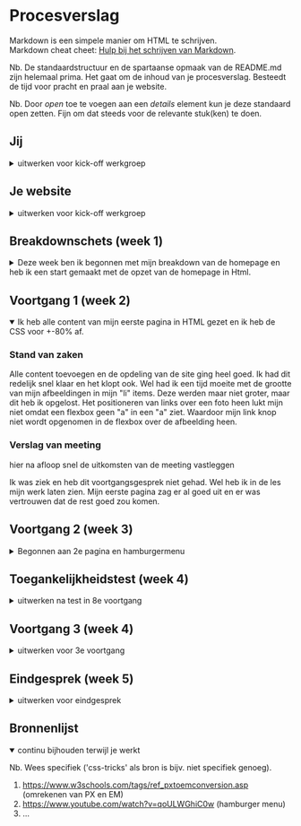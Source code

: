 # Procesverslag
Markdown is een simpele manier om HTML te schrijven.  
Markdown cheat cheet: [Hulp bij het schrijven van Markdown](https://github.com/adam-p/markdown-here/wiki/Markdown-Cheatsheet).

Nb. De standaardstructuur en de spartaanse opmaak van de README.md zijn helemaal prima. Het gaat om de inhoud van je procesverslag. Besteedt de tijd voor pracht en praal aan je website.

Nb. Door *open* toe te voegen aan een *details* element kun je deze standaard open zetten. Fijn om dat steeds voor de relevante stuk(ken) te doen.





## Jij

<details>
<summary>uitwerken voor kick-off werkgroep</summary>

### Auteur:
Rens Westerveld

#### Je startniveau:
Rood

#### Je focus:
Responsive
 
</details>





## Je website

<details>
<summary>uitwerken voor kick-off werkgroep</summary>

### Je opdracht:
https://www.nike.com/nl/

#### Screenshot(s) van de eerste pagina (small screen): 
hier de naam van de pagina  
<img src="READMEIMG/www.nike.com_nl__cp=63928816257_search_%7Cnike%7C10582770917%7C103790628399%7Ce%7Cc%7CNL%7Cpure%7C452320346851&gclsrc=aw.ds&ds_rl=1252249&gclid=Cj0KCQiAkNiMBhCxARIsAIDDKNXu1uERx9uQPKI8eJqjxiz9ZZU43B_YChiORjCypl6IEtzGLnCMjS4aAnboEALw_wcB(iPh.png" width="375px" alt="Screenshot hoofdpagina Nike (small screen).">

#### Screenshot(s) van de tweede pagina (small screen):
hier de naam van de pagina  
<img src="READMEIMG/www.nike.com_ca_w_mens-best-76m50znik1.png" width="375px" alt="Screenshot uitgelicht productpagina Nike (small screen).">
 
</details>



## Breakdownschets (week 1)

<details>
<summary>Deze week ben ik begonnen met mijn breakdown van de homepage en heb ik een start gemaakt met de opzet van de homepage in Html.</summary>

### de hele pagina: 
<img src="READMEIMG/Homepage-breakdown.png" width="375px" alt="breakdown van de hele pagina">
</details>





## Voortgang 1 (week 2)

<details open>
<summary>Ik heb alle content van mijn eerste pagina in HTML gezet en ik heb de CSS voor +-80% af.</summary>

### Stand van zaken
Alle content toevoegen en de opdeling van de site ging heel goed. Ik had dit redelijk snel klaar en het klopt ook. Wel had ik
 een tijd moeite met de grootte van mijn afbeeldingen in mijn "li" items. Deze werden maar niet groter, maar dit heb ik opgelost.
 Het positioneren van links over een foto heen lukt mijn niet omdat een flexbox geen "a" in een "a" ziet. Waardoor mijn link knop
 niet wordt opgenomen in de flexbox over de afbeelding heen.

### Verslag van meeting
hier na afloop snel de uitkomsten van de meeting vastleggen

Ik was ziek en heb dit voortgangsgesprek niet gehad. Wel heb ik in de les mijn werk laten zien. Mijn eerste pagina zag er al goed
 uit en er was vertrouwen dat de rest goed zou komen.

</details>





## Voortgang 2 (week 3)

<details>
<summary>Begonnen aan 2e pagina en hamburgermenu</summary>

### Stand van zaken
Ik had moeite met het maken van mijn hamburger menu. Hier had ik wat oefening en tijd voor nodig om hem uiteindelijk werkend te krijgen. 
 Hopelijk heb ik gebruik gemaakt van de juiste html.
 
 Ik ben begonnen aan mijn 2e pagina. Omdat ik wil oefenen met grid heb ik gekozen voor de meest verkochte heren producten pagina. Alleen
 nu kom ik met de css van de eerste pagina in de knoop. Hier moet ik dingen over vragen.


### Verslag van meeting
hier na afloop snel de uitkomsten van de meeting vastleggen

- Ik was al goed op weg en had de basis al goed staan
- Ik moest nog wat HTML en CSS foutjes verbeteren
- Verder gaan met Surface plane en Responsive

</details>





## Toegankelijkheidstest (week 4)

<details>
<summary>uitwerken na test in 8e voortgang</summary>

### Bevindingen
Lijst met je bevindingen die in de test naar voren kwamen:

#### Titel eerste bevinding
Hier korte omschrijving (met indien nodig een afbeelding)

Hier een omschrijving van hoe het opgelost kan worden (met indien nodig een afbeelding)


#### Titel tweede bevinding. 
Hier korte omschrijving (met indien nodig een afbeelding)

Hier een omschrijving van hoe het opgelost kan worden (met indien nodig een afbeelding)


#### Titel volgende bevinding. 
Hier korte omschrijving (met indien nodig een afbeelding)

Hier een omschrijving van hoe het opgelost kan worden (met indien nodig een afbeelding)


#### Titel nog een bevinding. 
Hier korte omschrijving (met indien nodig een afbeelding)

Hier een omschrijving van hoe het opgelost kan worden (met indien nodig een afbeelding)

</details>





## Voortgang 3 (week 4)

<details>
<summary>uitwerken voor 3e voortgang</summary>

### Stand van zaken
hier dit ging goed & dit was lastig (neem ook screenshots op van delen van je website en code)


### Agenda voor meeting
samen met je groepje opstellen

| student 1      | student 2          | student 3    | student 4        |
| ---            | ---                | ---          | ---              |
| dit bespreken  | en dit             | en ik dit    | en dan ik dat    |
| en dat ook nog | dit als er tijd is | nog een punt | dit wil ik zeker |
| ...            | ...                | ...          | ...              |


### Verslag van meeting
hier na afloop snel de uitkomsten van de meeting vastleggen

- punt 1
- punt 2
- nog een punt
- ...

</details>





## Eindgesprek (week 5)

<details>
<summary>uitwerken voor eindgesprek</summary>

### Stand van zaken
hier dit ging goed & dit was lastig (neem ook screenshots op van delen van je website en code)

### Screenshot(s)

hier screenshot(s) van je eindresultaat

</details>





## Bronnenlijst

<details open>
<summary>continu bijhouden terwijl je werkt</summary>

Nb. Wees specifiek ('css-tricks' als bron is bijv. niet specifiek genoeg).

1. https://www.w3schools.com/tags/ref_pxtoemconversion.asp (omrekenen van PX en EM)
2. https://www.youtube.com/watch?v=qoULWGhiC0w (hamburger menu)
3. ...

</details>

